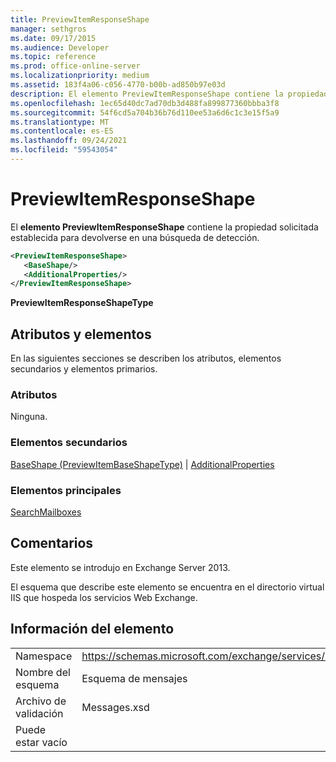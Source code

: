 ```yaml
---
title: PreviewItemResponseShape
manager: sethgros
ms.date: 09/17/2015
ms.audience: Developer
ms.topic: reference
ms.prod: office-online-server
ms.localizationpriority: medium
ms.assetid: 183f4a06-c056-4770-b00b-ad850b97e03d
description: El elemento PreviewItemResponseShape contiene la propiedad solicitada establecida para devolverse en una búsqueda de detección.
ms.openlocfilehash: 1ec65d40dc7ad70db3d488fa899877360bbba3f8
ms.sourcegitcommit: 54f6cd5a704b36b76d110ee53a6d6c1c3e15f5a9
ms.translationtype: MT
ms.contentlocale: es-ES
ms.lasthandoff: 09/24/2021
ms.locfileid: "59543054"
---
```

# <a name="previewitemresponseshape"></a>PreviewItemResponseShape

El **elemento PreviewItemResponseShape** contiene la propiedad solicitada establecida para devolverse en una búsqueda de detección. 
  
```XML
<PreviewItemResponseShape>
   <BaseShape/>
   <AdditionalProperties/>
</PreviewItemResponseShape>
```

 **PreviewItemResponseShapeType**
## <a name="attributes-and-elements"></a>Atributos y elementos

En las siguientes secciones se describen los atributos, elementos secundarios y elementos primarios.
  
### <a name="attributes"></a>Atributos

Ninguna.
  
### <a name="child-elements"></a>Elementos secundarios

[BaseShape (PreviewItemBaseShapeType)](baseshape-previewitembaseshapetype.md)  |  [AdditionalProperties](additionalproperties.md)
  
### <a name="parent-elements"></a>Elementos principales

[SearchMailboxes](searchmailboxes.md)
  
## <a name="remarks"></a>Comentarios

Este elemento se introdujo en Exchange Server 2013.
  
El esquema que describe este elemento se encuentra en el directorio virtual IIS que hospeda los servicios Web Exchange.
  
## <a name="element-information"></a>Información del elemento

|||
|:-----|:-----|
|Namespace  <br/> |https://schemas.microsoft.com/exchange/services/2006/messages  <br/> |
|Nombre del esquema  <br/> |Esquema de mensajes  <br/> |
|Archivo de validación  <br/> |Messages.xsd  <br/> |
|Puede estar vacío  <br/> ||
   

